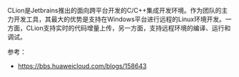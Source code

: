  CLion是Jetbrains推出的面向跨平台开发的C/C++集成开发环境。作为团队的主力开发工具，其最大的优势是支持在Windows平台进行远程的Linux环境开发。一方面，CLion支持实时的代码增量上传，另一方面，支持远程环境的编译、运行和调试。 



参考：

- https://bbs.huaweicloud.com/blogs/158643